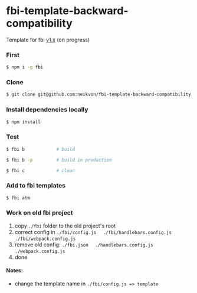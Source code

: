 # fbi-template-backward-compatibility
Template for fbi [v1.x](https://github.com/neikvon/fbi/tree/v1.x) (on progress)

### First
```bash
$ npm i -g fbi
```

### Clone
```bash
$ git clone git@github.com:neikvon/fbi-template-backward-compatibility.git
```

### Install dependencies locally
```bash
$ npm install
```

### Test
```bash
$ fbi b            # build
```
```bash
$ fbi b -p         # build in production
```
```bash
$ fbi c            # clean
```

### Add to fbi templates
```bash
$ fbi atm
```

### Work on old fbi project
1. copy `./fbi` folder to the old project's root
2. correct config in ` ./fbi/config.js `   `  ./fbi/handlebars.config.js`   ` ./fbi/webpack.config.js `
3. remove old config: ` ./fbi.json `   `  ./handlebars.config.js`   ` ./webpack.config.js `
5. done

#### Notes:
- change the template name in `./fbi/config.js => template`